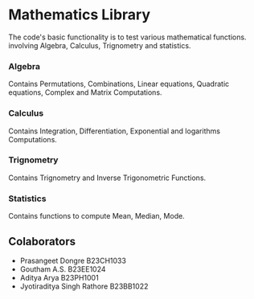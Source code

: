 # Mathematics Library

The code's basic functionality is to test various mathematical functions. involving Algebra, Calculus, Trignometry and statistics.

### Algebra

Contains Permutations, Combinations, Linear equations, Quadratic equations, Complex and Matrix Computations.

### Calculus

Contains Integration, Differentiation, Exponential and logarithms Computations.

### Trignometry

Contains Trignometry and Inverse Trigonometric Functions.

### Statistics

Contains functions to compute Mean, Median, Mode.

## Colaborators

- Prasangeet Dongre B23CH1033
- Goutham A.S. B23EE1024
- Aditya Arya B23PH1001
- Jyotiraditya Singh Rathore B23BB1022
